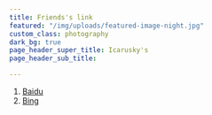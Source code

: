 ```yaml
---
title: Friends's link
featured: "/img/uploads/featured-image-night.jpg"
custom_class: photography
dark_bg: true
page_header_super_title: Icarusky's
page_header_sub_title: 

---
```

1. [Baidu](https://www.baidu.com/)
2. [Bing](https://cn.bing.com/)
